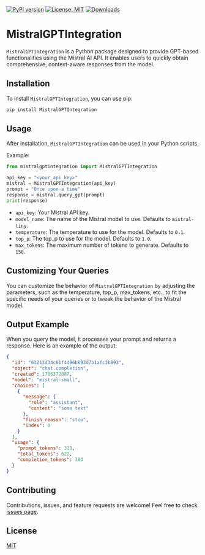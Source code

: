 [![PyPI version](https://badge.fury.io/py/MistralGPTIntegration.svg)](https://badge.fury.io/py/MistralGPTIntegration)
[![License: MIT](https://img.shields.io/badge/License-MIT-green.svg)](https://opensource.org/licenses/MIT)
[![Downloads](https://static.pepy.tech/badge/MistralGPTIntegration)](https://pepy.tech/project/MistralGPTIntegration)

# MistralGPTIntegration

`MistralGPTIntegration` is a Python package designed to provide GPT-based functionalities using the Mistral AI API. It enables users to quickly obtain comprehensive, context-aware responses from the model.

## Installation

To install `MistralGPTIntegration`, you can use pip:

```bash
pip install MistralGPTIntegration
```

## Usage

After installation, `MistralGPTIntegration` can be used in your Python scripts.

Example:

```python
from mistralgptintegration import MistralGPTIntegration

api_key = "<your_api_key>"
mistral = MistralGPTIntegration(api_key)
prompt = "Once upon a time"
response = mistral.query_gpt(prompt)
print(response)
```

- `api_key`: Your Mistral API key.
- `model_name`: The name of the Mistral model to use. Defaults to `mistral-tiny`.
- `temperature`: The temperature to use for the model. Defaults to `0.1`.
- `top_p`: The top_p to use for the model. Defaults to `1.0`.
- `max_tokens`: The maximum number of tokens to generate. Defaults to `150`.

## Customizing Your Queries

You can customize the behavior of `MistralGPTIntegration` by adjusting the parameters, such as the temperature, top_p, max_tokens, etc., to fit the specific needs of your queries or to tweak the behavior of the Mistral model.

## Output Example

When you query the model, it processes your prompt and returns a response. Here is an example of the output:

```json
{
  "id": "63213d34c61f4d96b893d7b1afc2b893",
  "object": "chat.completion",
  "created": 1706372087,
  "model": "mistral-small",
  "choices": [
    {
      "message": {
        "role": "assistant",
        "content": "some text"
      },
      "finish_reason": "stop",
      "index": 0
    }
  ],
  "usage": {
    "prompt_tokens": 318,
    "total_tokens": 622,
    "completion_tokens": 304
  }
}
```

## Contributing

Contributions, issues, and feature requests are welcome! Feel free to check [issues page](https://github.com/chigwell/MistralGPTIntegration/issues).

## License

[MIT](https://choosealicense.com/licenses/mit/)
